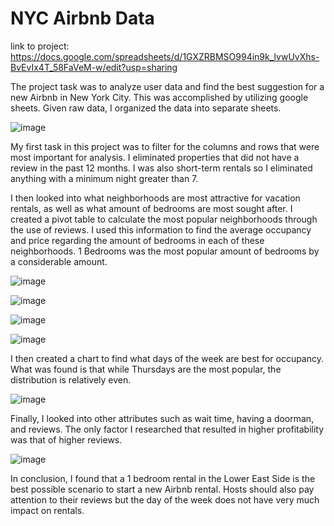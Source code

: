 # NYC Airbnb Data

link to project: https://docs.google.com/spreadsheets/d/1GXZRBMSO994in9k_lvwUvXhs-BvEvIx4T_58FaVeM-w/edit?usp=sharing


The project task was to analyze user data and find the best suggestion for a new Airbnb in New York City. This was accomplished by utilizing google sheets. Given raw data, I organized the data 
into separate sheets.


![image](https://github.com/alouis752/Data-projects-Tripleten-/assets/75276869/7fa63342-4af5-499e-9dd4-2f813ada4942)



My first task in this project was to filter for the columns and rows that were most important for analysis. I eliminated properties that did not have a review in the past 12 months. I was also
short-term rentals so I eliminated anything with a minimum night greater than 7.

I then looked into what neighborhoods are most attractive for vacation rentals, as well as what amount of bedrooms are most sought after. I created a pivot table to calculate the most popular neighborhoods through the use of reviews. I used this information to find the average occupancy and price regarding the amount of bedrooms in each of these neighborhoods. 1 Bedrooms was the most popular amount of bedrooms by a considerable amount.  


![image](https://github.com/alouis752/Data-projects-Tripleten-/assets/75276869/8dfaddd1-4da0-4923-9800-57a3e72dba09)


![image](https://github.com/alouis752/Data-projects-Tripleten-/assets/75276869/aa9c49ae-3487-47a2-93b2-5b7d9221faa1)



![image](https://github.com/alouis752/Data-projects-Tripleten-/assets/75276869/fdbd59eb-eeae-48e2-8f74-4764946e5aae)



![image](https://github.com/alouis752/Data-projects-Tripleten-/assets/75276869/30249793-36f3-4738-81a3-1990f33e424e)



I then created a chart to find what days of the week are best for occupancy. What was found is that while Thursdays are the most popular, the distribution is relatively even.


![image](https://github.com/alouis752/Data-projects-Tripleten-/assets/75276869/726957e4-a599-4449-a66f-0d65c537f8a4)


Finally, I looked into other attributes such as wait time, having a doorman, and reviews. The only factor I researched that resulted in higher profitability was that of higher reviews. 


![image](https://github.com/alouis752/Data-projects-Tripleten-/assets/75276869/b562352d-c0ac-4060-857b-6e4db9db327a)


In conclusion, I found that a 1 bedroom rental in the Lower East Side is the best possible scenario to start a new Airbnb rental. Hosts should also pay attention to their reviews but the day of the week does not have very much impact on rentals. 


